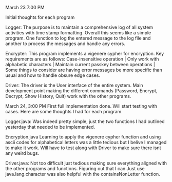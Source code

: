 March 23 7:00 PM

Initial thoughts for each program

Logger: 
The purpose is to maintain a comprehensive log of all system activities with time stamp formatting. Overall this seems like a simple program. 
One function to log the entered message to the log file and another to process the messages and handle any errors.  

Encrypter: 
This program implements a vigenere cypher for encryption. Key requirements are as follows: 
Case-insensitive operation |
Only work with alphabetic characters |
Maintain current passkey between operations |
Some things to consider are having error messages be more specific than usual and how to handle obsure edge cases. 

Driver: 
The driver is the User interface of the entire system. Main development point making the different commands 
(Password,
Encrypt,
Decrypt,
Show History,
Quit) 
work with the other programs. 

March 24, 3:00 PM
First full implementation done. Will start testing with cases. Here are some thoughts I had for each program. 

Logger.java: 
Was indeed pretty simple, just the two functions I had outlined yesterday that needed to be implemented. 

Encryption.java
Learning to apply the vigenere cypher function and using ascii codes for alphabetical letters was a little tedious but 
I belive I managed to make it work. Will have to test along with Driver to make sure there isnt any weird bugs.

Driver.java:
Not too difficult just tedious making sure everything aligned with the other programs and functions. Figuring out that I can 
Just use java.lang.character was also helpful with the containsNonLetter function. 